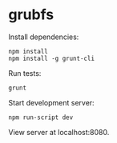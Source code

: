 grubfs
======

Install dependencies:

```
npm install
npm install -g grunt-cli
```

Run tests:

```
grunt
```

Start development server:

```
npm run-script dev
```

View server at localhost:8080.

